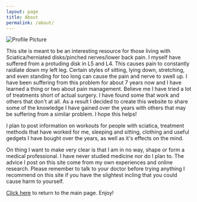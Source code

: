 ```yaml
---
layout: page
title: About
permalink: /about/
---
```


<img src="{{ site.baseurl }}assets/rockswater.jpg" title="Profile Picture" class="profile">

This site is meant to be an interesting resource for those living with Sciatica/herniated disks/pinched nerves/lower back pain. I myself have suffered from a protuding disk in L5 and L4. This causes pain to constantly raidiate down my left leg. Certain styles of sitting, lying down, stretching, and even standing for too long can cause the pain and nerve to swell up. I have been suffering from this problem for about 7 years now and I have learned a thing or two about pain management. Believe me I have tried a lot of treatments short of actual surgery. I have found some that work and others that don't at all. As a result I decided to create this website to share some of the knowledge I have gained over the years with others that may be suffering from a similar problem. I hope this helps!

I plan to post information on workouts for people with sciatica, treatment methods that have worked for me, sleeping and sitting, clothing and useful gedgets I have bought over the years, as well as it's effects on the mind. 

On thing I want to make very clear is that I am in no way, shape or form a medical professional. I have never studied medicine nor do I plan to. The advice I post on this site come from my own experiences and online research. Please remember to talk to your doctor before trying anything I recommend on this site if you have the slightest incling that you could cause harm to yourself. 

[Click here](http://sciaticawarrior.github.io/sciaticaworkout/) to return to the main page.  Enjoy! 


